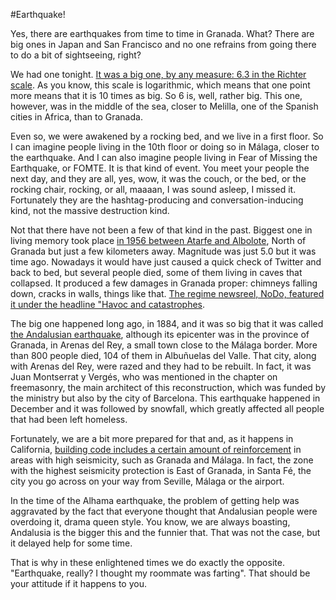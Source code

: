 #Earthquake!

Yes, there are earthquakes from time to time in Granada. What? There
are big ones in Japan and San Francisco and no one refrains from going
there to do a bit of sightseeing, right?

We had one
tonight. [It was a big one, by any measure: 6.3 in the Richter scale](http://www.02.ign.es/ign/layoutIn/geofisicaCuestionarioMacrosismico.do). As
you know, this scale is logarithmic, which means that one point more
means that it is 10 times as big. So 6 is, well, rather big. This one,
however, was in the middle of the sea, closer to Melilla, one of the
Spanish cities in Africa, than to Granada.

Even so, we were awakened by a rocking bed, and we live in a first
floor. So I can imagine people living in the 10th floor or doing so in
Málaga, closer to the earthquake. And I can also imagine people living
in Fear of Missing the Earthquake, or FOMTE. It is that kind of
event. You meet your people the next day, and they are all, yes, wow,
it was the couch, or the bed, or the rocking chair, rocking, or all,
maaaan, I was sound asleep, I missed it. Fortunately they are the
hashtag-producing and conversation-inducing kind, not the massive
destruction kind.

Not that there have not been a few of that kind in the past. Biggest
one in living memory took place
[in 1956 between Atarfe and Albolote](http://iagpds.ugr.es/pages/informacion_divulgacion/terremoto_atarfe_albolote_1956),
North of Granada but just a few kilometers away. Magnitude was
just 5.0 but it was time ago. Nowadays it would have just caused a
quick check of Twitter and back to bed, but several people died, some
of them living in caves that collapsed. It produced a few damages in
Granada proper: chimneys falling down, cracks in walls, things like
that. [The regime newsreel, NoDo, featured it under the headline "Havoc and catastrophes](https://www.youtube.com/watch?v=GzYloQhlVk8).

The big one happened long ago, in 1884, and it was so big that it was
called
[the Andalusian earthquake](https://es.wikipedia.org/wiki/Terremoto_de_Andaluc%C3%ADa_de_1884),
although its epicenter was in the province of Granada, in Arenas del
Rey, a small town close to the Málaga border. More than 800 people
died, 104 of them in Albuñuelas del Valle. That city, along with
Arenas del Rey, were razed and they had to be rebuilt. In fact, it was
Juan Montserrat y Vergés, who was mentioned in the chapter on
freemasonry, the main architect of this reconstruction, which was
funded by the ministry but also by the city of Barcelona. This
earthquake happened in December and it was followed by snowfall, which
greatly affected all people that had been left homeless.

Fortunately, we are a bit more prepared for that and, as it happens in
California,
[building code includes a certain amount of reinforcement](https://es.wikipedia.org/wiki/Norma_de_Construcci%C3%B3n_Sismorresistente)
in areas with high seismicity, such as Granada and Málaga. In fact, the
zone with the highest seismicity protection is East of Granada, in
Santa Fé, the city you go across on your way from Seville, Málaga or
the airport. 

In the time of the Alhama earthquake, the problem of getting help was
aggravated by the fact that everyone thought that 
Andalusian people were overdoing it, drama queen style. You know, we
are always boasting, Andalusia is the bigger this and the funnier
that. That was not the case, but it delayed help for some time.

That is why in these enlightened times we do exactly the
opposite. "Earthquake, really? I thought my roommate was
farting". That should be your attitude if it happens to you.
